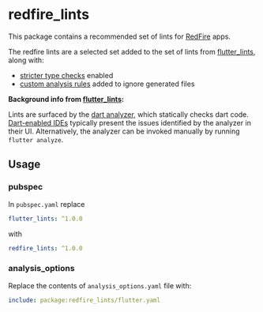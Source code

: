 # redfire_lints

This package contains a recommended set of lints for [RedFire] apps.

The redfire lints are a selected set added to the set of lints from [flutter_lints], along with:

- [stricter type checks] enabled
- [custom analysis rules] added to ignore generated files

**Background info from [flutter_lints]:**

Lints are surfaced by the [dart analyzer], which statically checks dart code.
[Dart-enabled IDEs] typically present the issues identified by the analyzer in
their UI. Alternatively, the analyzer can be invoked manually by running
`flutter analyze`.

## Usage

### pubspec

In `pubspec.yaml` replace

```yaml
flutter_lints: ^1.0.0 
```

with

```yaml
redfire_lints: ^1.0.0 
```

### analysis_options

Replace the contents of `analysis_options.yaml` file with:

```yaml
include: package:redfire_lints/flutter.yaml
```

[flutter_lints]: https://github.com/flutter/packages/tree/master/packages/flutter_lints
[RedFire]: https://github.com/enspyrco/monorepo/tree/main/packages/redfire/
[stricter type checks]: https://dart.dev/guides/language/analysis-options#enabling-additional-type-checks
[custom analysis rules]: https://dart.dev/guides/language/analysis-options#customizing-analysis-rules
[dart analyzer]: https://dart.dev/guides/language/analysis-options
[Dart-enabled IDEs]: https://dart.dev/tools#ides-and-editors
[package:lints]: https://pub.dev/packages/lints
